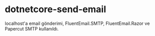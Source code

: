 # dotnetcore-send-email
localhost'a email gönderimi, FluentEmail.SMTP, FluentEmail.Razor ve  Papercut SMTP kullanıldı.
